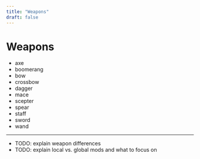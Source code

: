 ```yaml
---
title: "Weapons"
draft: false
---
```

# Weapons

* axe
* boomerang
* bow
* crossbow
* dagger
* mace
* scepter
* spear
* staff
* sword
* wand

---

* TODO: explain weapon differences
* TODO: explain local vs. global mods and what to focus on
